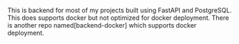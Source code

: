 This is backend for most of my projects built using FastAPI and PostgreSQL.
This does supports docker but not optimized for docker deployment.
There is another repo named[backend-docker] which supports docker deployment.